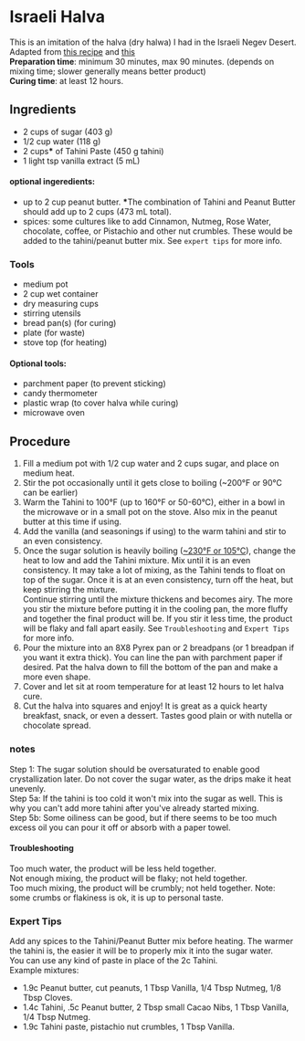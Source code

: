 # Israeli Halva
This is an imitation of the halva (dry halwa) I had in the Israeli Negev Desert.  
Adapted from [this recipe](https://youtu.be/64_ckmBf01M) and [this](https://youtu.be/sfAaV5EGfYY)  
**Preparation time**: minimum 30 minutes, max 90 minutes. (depends on mixing time; slower generally means better product)  
**Curing time**: at least 12 hours.  

## Ingredients  
- 2 cups of sugar (403 g)
- 1/2 cup water (118 g)
- 2 cups<b>*</b> of Tahini Paste (450 g tahini)
- 1 light tsp vanilla extract (5 mL)

#### optional ingeredients:  
- up to 2 cup peanut butter. <b>*</b>The combination of Tahini and Peanut Butter should add up to 2 cups (473 mL total).  
- spices: some cultures like to add Cinnamon, Nutmeg, Rose Water, chocolate, coffee, or Pistachio and other nut crumbles. These would be added to the tahini/peanut butter mix. See `expert tips` for more info.  

### Tools
- medium pot
- 2 cup wet container
- dry measuring cups
- stirring utensils
- bread pan(s) (for curing)
- plate (for waste)
- stove top (for heating)

#### Optional tools:  
- parchment paper (to prevent sticking)
- candy thermometer
- plastic wrap (to cover halva while curing)
- microwave oven

## Procedure
1. Fill a medium pot with 1/2 cup water and 2 cups sugar, and place on medium heat.
2. Stir the pot occasionally until it gets close to boiling (~200°F or 90°C can be earlier)
3. Warm the Tahini to 100°F (up to 160°F or 50-60°C), either in a bowl in the microwave or in a small pot on the stove. Also mix in the peanut butter at this time if using.
4. Add the vanilla (and seasonings if using) to the warm tahini and stir to an even consistency.  
5. Once the sugar solution is heavily boiling (<a href="approximation.md" title="This is approximate, I don't have a good thermometer." style="text-color:grey;">~230°F or 105°C</a>), change the heat to low and add the Tahini mixture. Mix until it is an even consistency. It may take a lot of mixing, as the Tahini tends to float on top of the sugar. Once it is at an even consistency, turn off the heat, but keep stirring the mixture.   
Continue stirring until the mixture thickens and becomes airy. The more you stir the mixture before putting it in the cooling pan, the more fluffy and together the final product will be. If you stir it less time, the product will be flaky and fall apart easily. See `Troubleshooting` and `Expert Tips` for more info.  
6. Pour the mixture into an 8X8 Pyrex pan or 2 breadpans (or 1 breadpan if you want it extra thick). You can line the pan with parchment paper if desired. Pat the halva down to fill the bottom of the pan and make a more even shape.  
7. Cover and let sit at room temperature for at least 12 hours to let halva cure.  
8. Cut the halva into squares and enjoy! It is great as a quick hearty breakfast, snack, or even a dessert. Tastes good plain or with nutella or chocolate spread.  


### notes
Step 1: The sugar solution should be oversaturated to enable good crystallization later. Do not cover the sugar water, as the drips make it heat unevenly.  
Step 5a: If the tahini is too cold it won't mix into the sugar as well. This is why you can't add more tahini after you've already started mixing.  
Step 5b: Some oiliness can be good, but if there seems to be too much excess oil you can pour it off or absorb with a paper towel.  

#### Troubleshooting
Too much water, the product will be less held together.  
Not enough mixing, the product will be flaky; not held together.  
Too much mixing, the product will be crumbly; not held together. Note: some crumbs or flakiness is ok, it is up to personal taste.  

### Expert Tips
Add any spices to the Tahini/Peanut Butter mix before heating. The warmer the tahini is, the easier it will be to properly mix it into the sugar water.  
You can use any kind of paste in place of the 2c Tahini.  
Example mixtures:  
* 1.9c Peanut butter, cut peanuts, 1 Tbsp Vanilla, 1/4 Tbsp Nutmeg, 1/8 Tbsp Cloves.  
* 1.4c Tahini, .5c Peanut butter, 2 Tbsp small Cacao Nibs, 1 Tbsp Vanilla, 1/4 Tbsp Nutmeg.  
* 1.9c Tahini paste, pistachio nut crumbles, 1 Tbsp Vanilla.  
